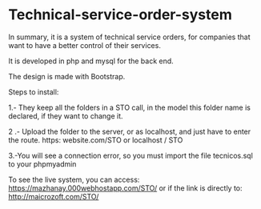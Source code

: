 # Technical-service-order-system

In summary, it is a system of technical service orders, for companies that want to have a better control of their services.

It is developed in php and mysql for the back end.

The design is made with Bootstrap.

Steps to install:

1.- They keep all the folders in a STO call, in the model this folder name is declared, if they want to change it.

2 .- Upload the folder to the server, or as localhost, and just have to enter the route. https: website.com/STO or localhost / STO

3.-You will see a connection error, so you must import the file tecnicos.sql to your phpmyadmin

To see the live system, you can access:
https://mazhanay.000webhostapp.com/STO/ or if the link is directly to:
http://maicrozoft.com/STO/
